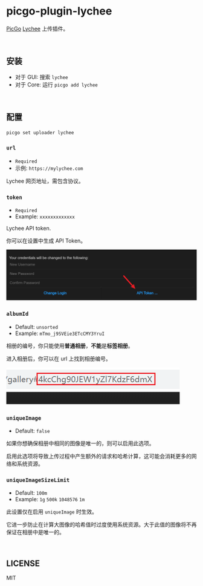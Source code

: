 # picgo-plugin-lychee

[PicGo](https://github.com/PicGo/PicGo-Core) [Lychee](https://github.com/LycheeOrg/Lychee) 上传插件。

<br>

## 安装

- 对于 GUI: 搜索 `lychee`
- 对于 Core: 运行 `picgo add lychee`

<br>

## 配置

`picgo set uploader lychee`

### `url`

- `Required`
- 示例: `https://mylychee.com`

Lychee 网页地址，需包含协议。

### `token`

- `Required`
- Example: `xxxxxxxxxxxxx`

Lychee API token.

你可以在设置中生成 API Token。

![](https://raw.githubusercontent.com/ttionya/picgo-plugin-lychee/master/assets/20230820144556.png)

### `albumId`

- Default: `unsorted`
- Example: `mTmo_j9SVEie3ETcCMY3YruI`

相册的编号，你只能使用**普通相册**，**不能**是**标签相册**。

进入相册后，你可以在 url 上找到相册编号。

![](https://raw.githubusercontent.com/ttionya/picgo-plugin-lychee/master/assets/20230820145149.png)

### `uniqueImage`

- Default: `false`

如果你想确保相册中相同的图像是唯一的，则可以启用此选项。

启用此选项将导致上传过程中产生额外的请求和哈希计算，这可能会消耗更多的网络和系统资源。

### `uniqueImageSizeLimit`

- Default: `100m`
- Example: `1g` `500k` `1048576` `1m`

此设置仅在启用 `uniqueImage` 时生效。

它进一步防止在计算大图像的哈希值时过度使用系统资源。大于此值的图像将不再保证在相册中是唯一的。

<br>

## LICENSE

MIT
